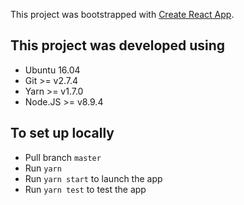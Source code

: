 This project was bootstrapped with [Create React App](https://github.com/facebookincubator/create-react-app).

## This project was developed using

- Ubuntu 16.04
- Git >= v2.7.4
- Yarn >= v1.7.0
- Node.JS >= v8.9.4

## To set up locally

- Pull branch `master`
- Run `yarn`
- Run `yarn start` to launch the app
- Run `yarn test` to test the app
